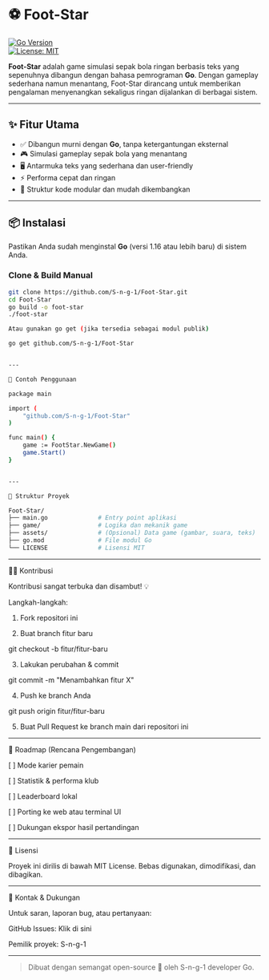 
# ⚽ Foot-Star

[![Go Version](https://img.shields.io/badge/Go-1.16+-blue)](https://golang.org/)  
[![License: MIT](https://img.shields.io/badge/License-MIT-green.svg)](LICENSE)

**Foot-Star** adalah game simulasi sepak bola ringan berbasis teks yang sepenuhnya dibangun dengan bahasa pemrograman **Go**. Dengan gameplay sederhana namun menantang, Foot-Star dirancang untuk memberikan pengalaman menyenangkan sekaligus ringan dijalankan di berbagai sistem.

---

## ✨ Fitur Utama

- ✅ Dibangun murni dengan **Go**, tanpa ketergantungan eksternal
- 🎮 Simulasi gameplay sepak bola yang menantang
- 🖥️ Antarmuka teks yang sederhana dan user-friendly
- ⚡ Performa cepat dan ringan
- 💼 Struktur kode modular dan mudah dikembangkan

---

## 📦 Instalasi

Pastikan Anda sudah menginstal **Go** (versi 1.16 atau lebih baru) di sistem Anda.

### Clone & Build Manual

```bash
git clone https://github.com/S-n-g-1/Foot-Star.git
cd Foot-Star
go build -o foot-star
./foot-star

Atau gunakan go get (jika tersedia sebagai modul publik)

go get github.com/S-n-g-1/Foot-Star


---

🚀 Contoh Penggunaan

package main

import (
    "github.com/S-n-g-1/Foot-Star"
)

func main() {
    game := FootStar.NewGame()
    game.Start()
}


---

📁 Struktur Proyek

Foot-Star/
├── main.go              # Entry point aplikasi
├── game/                # Logika dan mekanik game
├── assets/              # (Opsional) Data game (gambar, suara, teks)
├── go.mod               # File modul Go
└── LICENSE              # Lisensi MIT

```
---

🧑‍💻 Kontribusi

Kontribusi sangat terbuka dan disambut! 💡

Langkah-langkah:

1. Fork repositori ini


2. Buat branch fitur baru

git checkout -b fitur/fitur-baru


3. Lakukan perubahan & commit

git commit -m "Menambahkan fitur X"


4. Push ke branch Anda

git push origin fitur/fitur-baru


5. Buat Pull Request ke branch main dari repositori ini




---

🚧 Roadmap (Rencana Pengembangan)

[ ] Mode karier pemain

[ ] Statistik & performa klub

[ ] Leaderboard lokal

[ ] Porting ke web atau terminal UI

[ ] Dukungan ekspor hasil pertandingan



---

📄 Lisensi

Proyek ini dirilis di bawah MIT License. Bebas digunakan, dimodifikasi, dan dibagikan.


---

🙋 Kontak & Dukungan

Untuk saran, laporan bug, atau pertanyaan:

GitHub Issues: Klik di sini

Pemilik proyek: S-n-g-1



---

> Dibuat dengan semangat open-source 💙 oleh S-n-g-1 developer Go.


